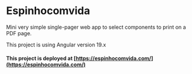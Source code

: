 # Espinhocomvida

Mini very simple single-pager web app to select components to print on a PDF page.

This project is using Angular version 19.x

#### This project is deployed at [https://espinhocomvida.com/](https://espinhocomvida.com/)
